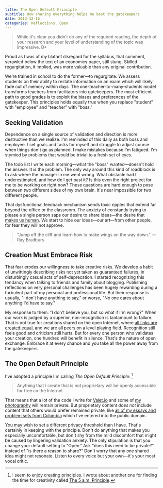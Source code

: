 ```yaml
---
title: The Open Default Principle
subtitle: How sharing everything helps me beat the gatekeepers
date: 2013-12-16
categories: Reflections, Open
---
```


> While it's clear you didn't do any of the required reading, the depth of your research and your level of understanding of the topic was impressive. B+

Proud as I was of my blatant disregard for the syllabus, that comment, scrawled below the text of an economics paper, still stung. Skilled regurgitation, it implied, was more valuable than any original contribution.

We're trained in school to do the former—to regurgitate. We assess students on their ability to restate information on an exam which will likely fade out of memory within days. The one-teacher-to-many-students model transforms teachers from facilitators into gatekeepers. The most efficient path to good grades is to exploit the biases and preferences of the gatekeeper. This principles holds equally true when you replace "student" with "employee" and "teacher" with "boss."

## Seeking Validation
Dependence on a single source of validation and direction is more destructive than we realize. I'm reminded of this daily as both boss and employee. I set goals and tasks for myself and struggle to adjust course when things don't go as planned. I make mistakes because I'm fatigued. I'm stymied by problems that would be trivial to a fresh set of eyes. 

The todo list I write each morning—what the "boss" wanted—doesn't hold the answer. It *is* the problem. The only way around this kind of roadblock is to ask where the manager in me went wrong. What obstacle had I underestimated, and how do I get past it? Is this even the right project for me to be working on right now? These questions are hard enough to pose between two different sides of my own brain.  It's near impossible for two different people. 

That dysfunctional feedback mechanism sends toxic ripples that extend far beyond the office or the classroom. The anxiety of constantly trying to please a single person saps our desire to share ideas—the desire that [makes us human](http://www.scientificamerican.com/podcast/episode.cfm?id=2BA90A6B-C679-1D75-05835D9B22FE24FC). We start to hide our ideas—our art—from other people, for fear they will not approve.

> "Jump off the cliff and learn how to make wings on the way down." —Ray Bradbury

## Creation Must Embrace Risk
That fear erodes our willingness to take creative risks. We develop a habit of unwittingly describing risks not yet taken as guaranteed failures, in disturbingly casual acts of self-deprecation. I started recognizing this tendancy when talking to friends and family about blogging. Publishing reflections on very personal challenges has been hugely rewarding during a turbulent part of my personal and professional life. But their response is usually, "I don't have anything to say," or worse, "No one cares about anything I'd have to say."

My response to them: "I don't believe you, but so what if I'm wrong?" When our work is judged by a superior, non-recognition is tantamount to failure. That is not true for creations shared on the open Internet, where [all links are created equal](http://vimeo.com/73577265), and we are all peers on a level playing field. Recognition still feels good and criticism still hurts. But for every one person who validates your creation, one hundred will benefit in silence. That's the nature of open exchange. Embrace it at every chance and you take all the power away from the gatekeepers. 

## The Open Default Principle
I've adopted a principle I'm calling *The Open Default Principle*: [^5am]
> Anything that I create that is not proprietary will be openly accessible for free on the Internet.

That means that a lot of the code I write for [Valet.io](http://valet.io) and some of [my photography](http://bdrucker.com) will remain private. But proprietary content *does not* include content that others would prefer remained private, like [all of my essays and problem sets from Columbia](https://github.com/bendrucker/columbia) which I've entered into the public domain. 

You may wish to set a different privacy threshold than I have. That's certainly in keeping with the principle. Don't do anything that makes you especially uncomfortable, but don't shy from the mild discomfort that might be caused by lingering validation anxiety. The only stipulation is that you change your default setting to "Open." Ask "does this need to be private?" instead of "is there a reason to share?" Don't worry that any one shared idea might not resonate. Listen to every voice but your own—it's your most vocal critic. 

[^5am]: I seem to enjoy creating principles. I wrote about another one for finding the time for creativity called [The 5 a.m. Principle](http://www.bendrucker.me/posts/the-5-am-principle/).